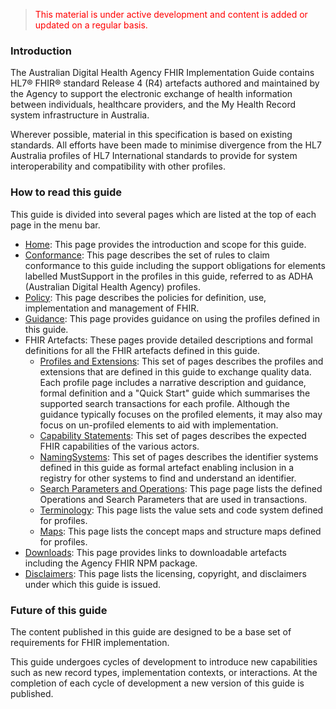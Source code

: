 > <p style="color:#ff0000;">This material is under active development and content is added or updated on a regular basis.</p>



### Introduction

The Australian Digital Health Agency FHIR Implementation Guide contains HL7® FHIR® standard Release 4 (R4) artefacts authored and maintained by the Agency to support the electronic exchange of health information between individuals, healthcare providers, and the My Health Record system infrastructure in Australia. 

Wherever possible, material in this specification is based on existing standards. All efforts have been made to minimise divergence from the HL7 Australia profiles of HL7 International standards to provide for system interoperability and compatibility with other profiles.


<!--## Scope

Release 1.0.0 of this guide is limited to the FHIR conformance artefacts (i.e. [Profiles and Extensions](profiles.html)) that define the data structure of FHIR resources for the following record types: 
- Australian Immunisation Register (AIR) information
- Australian Organ Donor Register (AODR) information
- Pharmaceutical Benefits Scheme (PBS) / Repatriation Pharmaceutical Benefits Scheme (RPBS) claims information
- Medicare Benefits Schedule (MBS) / Department of Veterans' Affairs (DVA) claims information

The FHIR conformance artefacts are published in an Agency FHIR NPM package for use with FHIR and FHIR-aware tools. 

The FHIR package contains the validation form (JSON + SCH) of the conformance artefacts for direct use in validation operations and example resource instances that demonstrate use cases and conformance requirements. This release of the implementation guide is scoped to the content of the Agency FHIR NPM package v1.0.0 and is provided to assist readers and users in understanding the content of that package.  
-->

### How to read this guide

This guide is divided into several pages which are listed at the top of each page in the menu bar.

- [Home](index.html): This page provides the introduction and scope for this guide.
- [Conformance](conformance.html): This page describes the set of rules to claim conformance to this guide including the support obligations for elements labelled MustSupport in the profiles in this guide, referred to as ADHA (Australian Digital Health Agency) profiles.
- [Policy](policy.html): This page describes the policies for definition, use, implementation and management of FHIR.
- [Guidance](guidance.html): This page provides guidance on using the profiles defined in this guide.
- FHIR Artefacts: These pages provide detailed descriptions and formal definitions for all the FHIR artefacts defined in this guide.
  - [Profiles and Extensions](profiles.html): This set of pages describes the profiles and extensions that are defined in this guide to exchange quality data. Each profile page includes a narrative description and guidance, formal definition and a "Quick Start" guide which summarises the supported search transactions for each profile. Although the guidance typically focuses on the profiled elements, it may also may focus on un-profiled elements to aid with implementation.
  - [Capability Statements](capstatements.html): This set of pages describes the expected FHIR capabilities of the various actors.
  - [NamingSystems](namingsys.html): This set of pages describes the identifier systems defined in this guide as formal artefact enabling inclusion in a registry for other systems to find and understand an identifier.
  - [Search Parameters and Operations](searchparams.html): This page page lists the defined Operations and Search Parameters that are used in transactions.
  - [Terminology](terminology.html): This page lists the value sets and code system defined for profiles.
  - [Maps](structuremaps.html): This page lists the concept maps and structure maps defined for profiles.
- [Downloads](downloads.html): This page provides links to downloadable artefacts including the Agency FHIR NPM package.
- [Disclaimers](disclaimers.html): This page lists the licensing, copyright, and disclaimers under which this guide is issued. 


### Future of this guide

The content published in this guide are designed to be a base set of requirements for FHIR implementation. 

This guide undergoes cycles of development to introduce new capabilities such as new record types, implementation contexts, or interactions. At the completion of each cycle of development a new version of this guide is published.
